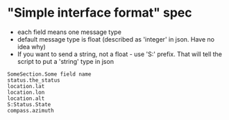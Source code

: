 # "Simple interface format" spec
* each field means one message type
* default message type is float (described as 'integer' in json. Have no idea why)
* If you want to send a string, not a float - use 'S:' prefix. That will tell the script to put a 'string' type in json
```
SomeSection.Some field name
status.the_status
location.lat
location.lon
location.alt
S:Status.State
compass.azimuth
```